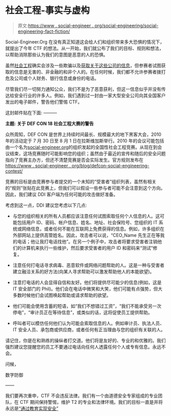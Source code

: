# 社会工程-事实与虚构

> 原文:[https://www . social-engineer . org/social-engineering/social-engineering-fact-fiction/](https://www.social-engineer.org/social-engineering/social-engineering-fact-fiction/)

Social-Engineer.Org 在没有真正知道这会给人们和组织带来多大恐惧的情况下，就提出了今年 CTF 的想法。从一开始，我们就公布了我们的目标、规则和想法，以帮助消除那些认为我们的意图是恶意的人的恐惧。

虽然[社会工程](https://www.social-engineer.org/framework/general-discussion/social-engineering-defined/)确实会涉及一些欺骗以及[获取关于这些公司的信息](https://www.social-engineer.org/framework/information-gathering/)，但参赛者试图获取的信息是无害的、非金融的和非个人的。在任何时候，我们都不允许参赛者拨打危及公司或个人财务、银行信息或身份的电话。

尽管我们尽一切努力通知公众，我们不是为了恶意获利，但这一信息似乎并没有传达给安全行业的许多人。例如，我们遇到过一封由一家大型安全公司向其全国客户发出的电子邮件，警告他们警惕 CTF。

这封邮件贴在下面:
 ———

**主题:** **关于 DEF CON 18 社会工程大赛的警告**

众所周知，DEF CON 是世界上持续时间最长、规模最大的地下黑客大会，2010 年的活动定于 7 月 30 日至 8 月 1 日在拉斯维加斯举行。2010 年的会议可能包括由一个名为[social-engineer.org](https://www.social-engineer.org/)的组织发起的全国性社会工程竞赛。从现在到会议结束，这场竞赛随时可能影响您的组织；虽然由于最近的宣传和随后的安全问题指向了竞赛主办方，但还不清楚竞赛是否会实际发生。官方规则发布在[https://www . social-engineer . org/blog/defcon-social-engineering-contest/](../defcon-social-engineering-contest/)

竞赛的目标是由竞赛参与者提交的一个未知的“受害者”组织列表，虽然有相关的“规则”张贴在此竞赛上，但我们可以假设一些参与者可能不会注意到这个方向。因此，我们建议 DDI 客户端为任何可能的攻击做好准备。

考虑到这一点，DDI 建议您考虑以下几点:

*   与您的组织相关的所有人员都应该注意任何试图索取任何个人信息的人。这可能包括用户 ID、密码、帐户信息、姓名、地址、社会保险号、您组织的 IT 系统或网络信息，或者任何不能在互联网上免费获得的信息。例如，许多组织在外部网站上提供高管姓名。因此，攻击者可以说，“CEO_Name 先生正在等我的电话；他让我打电话找他”。在另一个例子中，攻击者将要求受害者注销他们的计算机来执行一些维护，然后要求受害者的用户 ID 和密码来“测试”修复。

*   注意任何打电话寻求病毒、恶意软件或网络问题帮助的人。这是一种与受害者建立融洽关系的好方法(向某人寻求帮助可以激发帮助他人的本能欲望)。

*   注意打电话的人会显得自信和友好。他们将提供尽可能少的信息(例如，这是 IT 安全部门的 Phil)。他们会在电话中微笑和大笑，他们可能有点强势，但大多数时候他们会试图唤起帮助或请求帮助的欲望。

*   他们可能会使用含蓄的短语，如“我们不想错过工资”，“我们不能承受另一次停电”，“审计员正在等待信息”，或类似的话，这将促使员工提供帮助。

*   呼叫者可以模仿任何他们认为可能会索取信息的人。例如审计员、执法人员、IT 安全人员、承包商或供应商，或者任何有正当理由与您的组织有关联的人。

请记住，你是在和熟练的操纵者打交道。他们将是友好的、专业的和优雅的。我们强烈建议您提醒您的员工不要通过电话向任何人透露任何个人或专有信息。永远不会。

问候，

数字防御

——

我们要再次重申，CTF 不会违反法律。我们有一个由道德安全专家组成的专业团队，在 CTF 期间保持警惕，维护 T2 的专业和法律环境。我们的目标一直是并将永远是[“通过教育实现安全”](https://www.social-engineer.org)